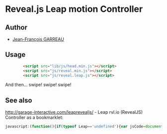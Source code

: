 Reveal.js Leap motion Controller
================================

Author
------

* [Jean-François GARREAU](https://github.com/jefBinomed)

Usage
-----

``` html
		<script src="lib/js/head.min.js"></script>
		<script src="js/reveal.min.js"></script>
		<script src="js/reveal.leap.js"></script>
```

And then... swipe! swipe! swipe!


See also
--------

http://garage-interactive.com/leaprevealjs/ - Leap rvl.io (RevealJS) Controller as a bookmarklet:

``` js
javascript:(function(){if(typeof Leap=='undefined'){var jsCode=document.createElement('script');jsCode.setAttribute('src','http://garage-interactive.com/leaprevealjs/leap.min.js');jsCode.onload=runScript;document.body.appendChild(jsCode);}else{runScript();}function runScript(){var fingers={};var spheres={};var _html=document.body;var now;var lastSwipe=0;Leap.loop({enableGestures:true},function(frame){now=new Date().getTime();if(lastSwipe===0){lastSwipe=now;}if(now-lastSwipe>500){var gestures=frame.data.gestures;for(var i=0;i<gestures.length;i++){var gesture=gestures[i];if(gesture.type=='swipe'){var swipe=gesture;if(swipe.speed>1000&&Math.abs(swipe.direction[0])>Math.abs(swipe.direction[1])){if(swipe.direction[0]>0){console.log('left');Reveal.navigateLeft();}else if(swipe.direction[0]<0){console.log('right');Reveal.navigateRight();}lastSwipe=now;break;}else{if(swipe.direction[1]<0){console.log('up');Reveal.navigateUp();}else if(swipe.direction[1]>0){console.log('down');Reveal.navigateDown();}lastSwipe=now;break;}}}}});}})();
```
